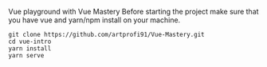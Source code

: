 Vue playground with Vue Mastery
Before starting the project make sure that you have vue and yarn/npm install on your machine.

```
git clone https://github.com/artprofi91/Vue-Mastery.git
cd vue-intro
yarn install
yarn serve
```
